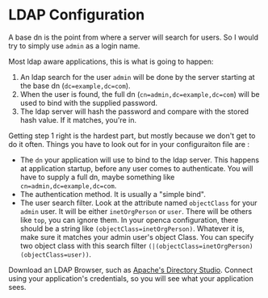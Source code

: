 # LDAP Configuration

A base dn is the point from where a server will search for users. So I would try to simply use `admin` as a login name.

Most ldap aware applications, this is what is going to happen:


1. An ldap search for the user `admin` will be done by the server starting at the base dn (`dc=example,dc=com`).
2. When the user is found, the full dn (`cn=admin,dc=example,dc=com`) will be used to bind with the supplied password.
3. The ldap server will hash the password and compare with the stored hash value. If it matches, you're in.

Getting step 1 right is the hardest part, but mostly because we don't get to do it often. Things you have to look out for in your configuraiton file are :


- The `dn` your application will use to bind to the ldap server. This happens at application startup, before any user comes to authenticate. You will have to supply a full dn, maybe something like `cn=admin,dc=example,dc=com`.
- The authentication method. It is usually a "simple bind".
- The user search filter. Look at the attribute named `objectClass` for your `admin` user. It will be either `inetOrgPerson` or `user`. There will be others like `top`, you can ignore them. In your openca configuration, there should be a string like `(objectClass=inetOrgPerson)`. Whatever it is, make sure it matches your admin user's object Class. You can specify two object class with this search filter `(|(objectClass=inetOrgPerson)(objectClass=user))`.

Download an LDAP Browser, such as [Apache's Directory Studio](http://directory.apache.org/studio/). Connect using your application's credentials, so you will see what your application sees.
